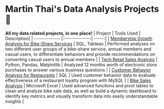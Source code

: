 # Martin Thai's Data Analysis Projects :star_struck:
**All my data related projects, in one place!**
| Project        | Tools Used  | Description|
| ------------- |:-------------:| -----:|
| [Membership Growth Analysis for Bike-Share Services](https://github.com/martintthai/data-analysis-projects/tree/main/cyclistic) | SQL, Tableau | Performed analyses on two different user groups of a bike-share service, annual members and casual users, to differentiate behaviors and provide recommendations on converting casual users to annual members |
| [Tech Retail Sales Analysis](https://github.com/martintthai/data-analysis-projects/tree/main/tech-retail-sales) | Python, Pandas, Matplotlib | Analyzed 12 months worth of electronic store purchases to answer various business questions |
| [Customer Behavior Analysis for Restaurants](https://github.com/martintthai/data-analysis-projects/tree/main/dannys-diner) | SQL | Used customer behavior data to evaluate effectiveness of a restaurant loyalty program with MySQL |
| [Bike Sales Analysis](https://github.com/martintthai/data-analysis-projects/tree/main/bike-sales) | Microsoft Excel | Used advanced functions and pivot tables to clean and analyze bike sale data, as well as build a dynamic dashboard to identify key metrics and visually transform data into easily understandable insights |


